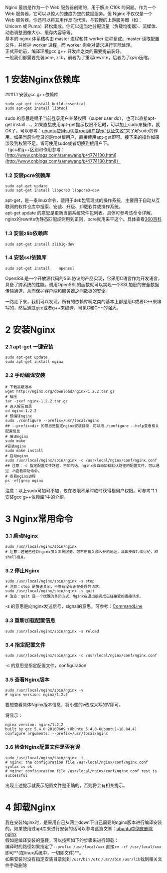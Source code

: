 Nginx 最初是作为一个 Web 服务器创建的，用于解决 C10k 的问题。作为一个 Web 服务器，它可以以惊人的速度为您的数据服务。但 Nginx 不仅仅是一个 Web 服务器，你还可以将其用作反向代理，与较慢的上游服务器（如：Unicorn 或 Puma）轻松集成。你可以适当地分配流量（负载均衡器）、流媒体、动态调整图像大小、缓存内容等等。  
基本的 nginx 体系结构由 master 进程和其 worker 进程组成。master 读取配置文件，并维护 worker 进程，而 worker 则会对请求进行实际处理。  
正式开始前，编译环境gcc g++ 开发库之类的需要提前装好。  
一般我们都需要先装pcre, zlib，前者为了重写rewrite，后者为了gzip压缩。

# 1 安装Nginx依赖库

###1.1 安装gcc g++依赖库

	sudo apt-get install build-essential
	sudo apt-get install libtool

sudo 的意思是赋予当前登录用户某某权限（super user do），也可以直接apt-get install ...，如果直接使用apt-get提示权限不足时，可以加上sudo来操作，就OK了。可以参考：[ubuntu使用su切换root用户提示“认证失败”](http://www.cnblogs.com/totian/p/8422148.html)来了解sudo的作用。如果当前你登录的是root根用户，直接使用apt-get即可。接下来的操作如果涉及到权限不足，皆可使用sudo或者切换到根用户下。  
（gcc和g++区别和作用参考：[http://www.cnblogs.com/samewang/p/4774180.html](http://www.cnblogs.com/samewang/p/4774180.html)）

### 1.2 安装pcre依赖库

	sudo apt-get update 
	sudo apt-get install libpcre3 libpcre3-dev 

apt-get，是一条linux命令，适用于deb包管理式的操作系统，主要用于自动从互联网的软件仓库中搜索、安装、升级、卸载软件或操作系统。  
apt-get update 的意思是更新当前系统软件包列表。具体可参考该命令详解。  
nginx的rewrite伪静态匹配规则用到正则，pcre就用来干这个。具体查看[360百科](https://baike.so.com/doc/5497195-5735108.html)

### 1.3 安装zlib依赖库

`sudo apt-get install zlib1g-dev` 

### 1.4 安装ssl依赖库

`sudo apt-get install	 openssl` 

OpenSSL是一个开放源代码的SSL协议的产品实现，它采用C语言作为开发语言，具备了跨系统的性能。调用OpenSSL的函数就可以实现一个SSL加密的安全数据传输通道，从而保护客户端和服务器之间数据的安全。

一路走下来，我们可以发现，所有的依赖库啊之类的基本上都是用C或者C++来编写的，然后通过gcc或者g++来编译，可见C和C++的强大。

# 2 安装Nginx

### 2.1 apt-get 一键安装

	sudo apt-get update 
	sudo apt-get install nginx 

### 2.2 手动编译安装

	# 下载最新版本 
	wget http://nginx.org/download/nginx-1.2.2.tar.gz
	# 解压
	tar -zxvf nginx-1.2.2.tar.gz
	# 进入解压目录
	cd nginx-1.2.2
	# 预编译nginx
	sudo ./configure --prefix=/usr/local/nginx
	## --prefix=dir 的意思是指定nginx安装目录，可以用./configure --help查看相关配置信息
	# 编译nginx
	sudo make
	#安装nginx
	sudo make install
	# 启动nginx
	sudo /usr/local/nginx/sbin/nginx -c /usr/local/nginx/conf/nginx.conf
	## 注意：-c 指定配置文件路径，不加的话，nginx会自动加载默认路径的配置文件，可以通过 -h查看帮助命令。
	# 查看nginx进程
	ps -ef|grep nginx

注意：以上sudo可加可不加，仅在权限不足时临时获得根用户权限。可参考“1.1 安装gcc g++依赖库”中的介绍。

# 3 Nginx常用命令

### 3.1 启动Nginx

	sudo /usr/local/nginx/sbin/nginx
	# 注意：若是已经将nginx加入系统服务，可不用输入那么长的地址，具体步骤后续讨论，和shell相关。

### 3.2 停止Nginx

	sudo /usr/local/nginx/sbin/nginx -s stop
	# 注意：stop 是快速关闭，不管有没有正在处理的请求。
	sudo /usr/local/nginx/sbin/nginx -s quit
	# 注意：quit 是一个优雅的关闭方式，Nginx在退出前完成已经接受的连接请求。

-s 的意思是向nginx发送信号，signal的意思。可参考：[CommandLine](http://wiki.nginx.org/CommandLine)

### 3.3 重新加载配置信息

`sudo /usr/local/nginx/sbin/nginx -s reload`

### 3.4 指定配置文件

`sudo /usr/local/nginx/sbin/nginx -c /usr/local/nginx/conf/nginx.conf`

-c 的意思是指定配置文件，configuration

### 3.5 查看Nginx版本

	sudo /usr/local/nginx/sbin/nginx -v
	# nginx version: nginx/1.2.2

要想查看具体Nginx版本信息，将小些的v改成大写的V即可。

将显示：

	nginx version: nginx/1.2.2
	built by gcc 5.4.0 20160609 (Ubuntu 5.4.0-6ubuntu1~16.04.4) 
	configure arguments: --prefix=/usr/local/nginx

### 3.6 检查Nginx配置文件是否有误

	sudo /usr/local/nginx/sbin/nginx -t
	# nginx: the configuration file /usr/local/nginx/conf/nginx.conf syntax is ok
	# nginx: configuration file /usr/local/nginx/conf/nginx.conf test is successful

出现上述提示就表示配置文件是正确的，否则将会有相关提示。

# 4 卸载Nginx
我在安装Nginx时，是采用自己从网上down下自己需要的nginx版本进行编译安装的，如果使用过apt库来进行安装的话可以参考这篇文章：[ubuntu中彻底删除nginx](http://www.cnblogs.com/Liqiongyu/p/5879012.html)  
假如是编译安装的童鞋，可以按照如下的步骤来进行卸载：  
编译时的路径如果指定了`--prefix /usr/local/xxx` 直接`rm -rf /usr/local/xxx`即可**(在linux系统中，一切即文件)**。  
如果安装时没有指定安装目录就到 `/usr/bin` `/etc` `/usr/sbin` `/usr/lib`找到相关文件手动删除

